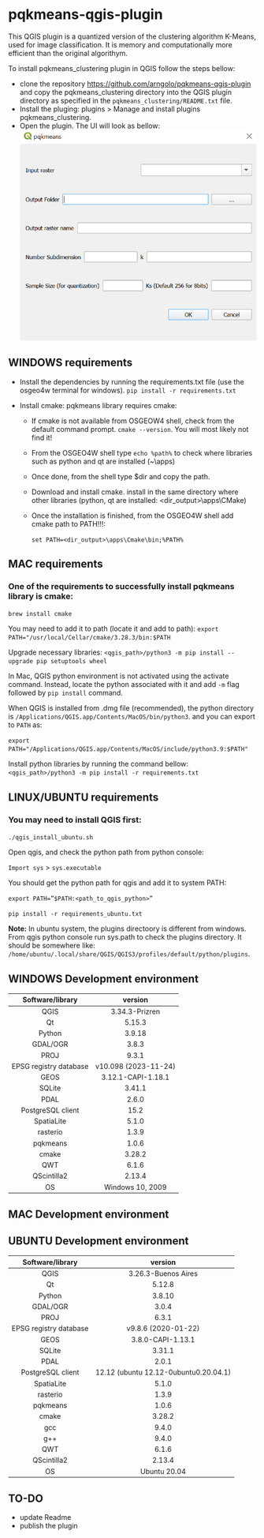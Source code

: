 # pqkmeans-qgis-plugin
This QGIS plugin is a quantized version of the clustering algorithm K-Means, used for image classification. It is memory and computationally more efficient than the original algorithym.

To install pqkmeans_clustering plugin in QGIS follow the steps bellow:
- clone the repository https://github.com/arngolo/pqkmeans-qgis-plugin and copy the pqkmeans_clustering directory into the QGIS plugin directory as specified in the `pqkmeans_clustering/README.txt` file.
- Install the pluging: plugins > Manage and install plugins pqkmeans_clustering.
- Open the plugin. The UI will look as bellow:
<kbd> <img src="plugin_gui.png" /> </kbd>

## WINDOWS requirements
- Install the dependencies by running the requirements.txt file (use the osgeo4w terminal for windows).
```pip install -r requirements.txt```
- Install cmake: pqkmeans library requires cmake:

  - If cmake is not available from OSGEOW4 shell, check from the default command prompt.
     `cmake --version`. You will most likely not find it!

  - From the OSGEO4W shell type ```echo %path%``` to check where libraries such as python and qt are installed (~\apps)

  - Once done, from the shell type $dir and copy the path.

  - Download and install cmake. install in the same directory where other libraries (python, qt are installed: <dir_output>\apps\CMake)

  - Once the installation is finished, from the OSGEO4W shell add cmake path to PATH!!!:

     ```set PATH=<dir_output>\apps\Cmake\bin;%PATH%```

## MAC requirements

### One of the requirements to successfully install pqkmeans library is cmake:

```brew install cmake```

You may need to add it to path (locate it and add to path):
```export PATH="/usr/local/Cellar/cmake/3.28.3/bin:$PATH```

Upgrade necessary libraries:
```<qgis_path>/python3 -m pip install --upgrade pip setuptools wheel```

In Mac, QGIS python environment is not activated using the activate command. Instead, locate the python associated with it and add `-m` flag followed by `pip install` command.

When QGIS is installed from .dmg file (recommended), the python directory is `/Applications/QGIS.app/Contents/MacOS/bin/python3`. and you can export to `PATH` as:

```export PATH="/Applications/QGIS.app/Contents/MacOS/include/python3.9:$PATH"```

Install python libraries by running the command bellow:
```<qgis_path>/python3 -m pip install -r requirements.txt```

## LINUX/UBUNTU requirements
### You may need to install QGIS first:

```./qgis_install_ubuntu.sh```

Open qgis, and check the python path from python console: 

`Import sys` > `sys.executable`

You should get the python path for qgis and add it to system PATH:

```export PATH=”$PATH:<path_to_qgis_python>”```

```pip install -r requirements_ubuntu.txt```

**Note:** In ubuntu system, the plugins directoory is different from windows. From qgis python console run sys.path to check the plugins directory.  It should be somewhere like: `/home/ubuntu/.local/share/QGIS/QGIS3/profiles/default/python/plugins`. 


## WINDOWS Development environment

|  Software/library        |  version               |
|:------------------------:|:----------------------:|
| QGIS                     |  3.34.3-Prizren        |
| Qt                       |  5.15.3                |
| Python                   |  3.9.18                |
| GDAL/OGR                 |  3.8.3                 |
| PROJ                     |  9.3.1                 |
| EPSG registry database   |  v10.098 (2023-11-24)  |
| GEOS                     |  3.12.1-CAPI-1.18.1    |
| SQLite                   |  3.41.1                |
| PDAL                     |  2.6.0                 |
| PostgreSQL client        |  15.2                  |
| SpatiaLite               |  5.1.0                 |
| rasterio                 |  1.3.9                 |
| pqkmeans                 |  1.0.6                 |
| cmake                    |  3.28.2                |
| QWT                      |  6.1.6                 |
| QScintilla2              |  2.13.4                |
| OS                       |  Windows 10, 2009      |

## MAC Development environment

## UBUNTU Development environment
|  Software/library        |  version                               |
|:------------------------:|:--------------------------------------:|
| QGIS                     |  3.26.3-Buenos Aires                   |
| Qt                       |  5.12.8                                |
| Python                   |  3.8.10                                |
| GDAL/OGR                 |  3.0.4                                 |
| PROJ                     |  6.3.1                                 |
| EPSG registry database   |  v9.8.6 (2020-01-22)                   |
| GEOS                     |  3.8.0-CAPI-1.13.1                     |
| SQLite                   |  3.31.1                                |
| PDAL                     |  2.0.1                                 |
| PostgreSQL client        |  12.12 (ubuntu 12.12-0ubuntu0.20.04.1) |
| SpatiaLite               |  5.1.0                                 |
| rasterio                 |  1.3.9                                 |
| pqkmeans                 |  1.0.6                                 |
| cmake                    |  3.28.2                                |
| gcc                      |  9.4.0                                 |
| g++                      |  9.4.0                                 |
| QWT                      |  6.1.6                                 |
| QScintilla2              |  2.13.4                                |
| OS                       |  Ubuntu 20.04                          |

## TO-DO
- update Readme
- publish the plugin